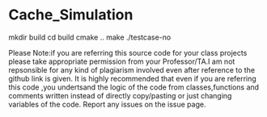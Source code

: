 # Cache_Simulation
mkdir build
cd build
cmake ..
make
./testcase-no



Please Note:if you are referring this source code for your class projects please take appropriate permission from your Professor/TA.I am not repsonsible for any kind of plagiarism involved even after reference to the github link is given.
It is highly recommended that even if you are referring this code ,you undertsand the logic of the code from classes,functions and comments written instead of directly copy/pasting or just changing variables of the code.
Report any issues on the issue page.
